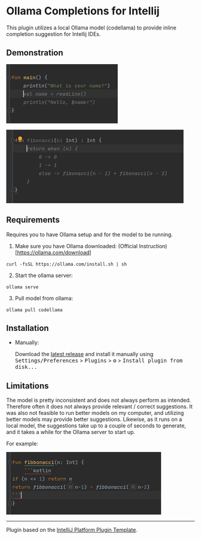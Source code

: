 # Ollama Completions for Intellij

<!-- Plugin description -->
This plugin utilizes a local Ollama model (codellama) to provide inline completion suggestion for Intellij IDEs.

## Demonstration

![](images/input.jpg)

![](images/fibonacci.png)

## Requirements

Requires you to have Ollama setup and for the model to be running.

1. Make sure you have Ollama downloaded: (Official Instruction)[https://ollama.com/download]
```
curl -fsSL https://ollama.com/install.sh | sh
```

2. Start the ollama server:
```
ollama serve
```

3. Pull model from ollama:
```
ollama pull codellama
```

## Installation

- Manually:

  Download the [latest release](https://github.com/SushantPulavarthi/Intellijsense/releases/latest) and install it manually using
  <kbd>Settings/Preferences</kbd> > <kbd>Plugins</kbd> > <kbd>⚙️</kbd> > <kbd>Install plugin from disk...</kbd>

<!-- Plugin description end -->

## Limitations
The model is pretty inconsistent and does not always perform as intended. Therefore often it does not always provide relevant / correct suggestions.
It was also not feasible to run better models on my computer, and utilizing better models may provide better suggestions. Likewise, as it runs on a local model, the suggestions take up to a couple of seconds to generate, and it takes a while for the Ollama server to start up.

For example:

![](images/fibonacci_fail.png)

---
Plugin based on the [IntelliJ Platform Plugin Template][template].

[template]: https://github.com/JetBrains/intellij-platform-plugin-template
[docs:plugin-description]: https://plugins.jetbrains.com/docs/intellij/plugin-user-experience.html#plugin-description-and-presentation
